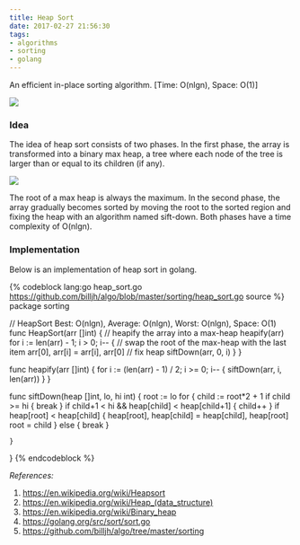```yaml
---
title: Heap Sort
date: 2017-02-27 21:56:30
tags:
- algorithms
- sorting
- golang
---
```


An efficient in-place sorting algorithm. [Time: O(nlgn), Space: O(1)]

![](https://upload.wikimedia.org/wikipedia/commons/1/1b/Sorting_heapsort_anim.gif)

<!-- more -->

### Idea

The idea of heap sort consists of two phases. In the first phase, the array is transformed into a binary max heap, a tree where each node of the tree is larger than or equal to its children (if any).

![](https://upload.wikimedia.org/wikipedia/commons/d/d2/Heap-as-array.svg)

The root of a max heap is always the maximum. In the second phase, the array gradually becomes sorted by moving the root to the sorted region and fixing the heap with an algorithm named sift-down. Both phases have a time complexity of O(nlgn).

### Implementation

Below is an implementation of heap sort in golang.

{% codeblock lang:go heap_sort.go https://github.com/billjh/algo/blob/master/sorting/heap_sort.go source %}
package sorting

// HeapSort Best: O(nlgn), Average: O(nlgn), Worst: O(nlgn), Space: O(1)
func HeapSort(arr []int) {
	// heapify the array into a max-heap
	heapify(arr)
	for i := len(arr) - 1; i > 0; i-- {
		// swap the root of the max-heap with the last item
		arr[0], arr[i] = arr[i], arr[0]
		// fix heap
		siftDown(arr, 0, i)
	}
}

func heapify(arr []int) {
	for i := (len(arr) - 1) / 2; i >= 0; i-- {
		siftDown(arr, i, len(arr))
	}
}

func siftDown(heap []int, lo, hi int) {
	root := lo
	for {
		child := root*2 + 1
		if child >= hi {
			break
		}
		if child+1 < hi && heap[child] < heap[child+1] {
			child++
		}
		if heap[root] < heap[child] {
			heap[root], heap[child] = heap[child], heap[root]
			root = child
		} else {
			break
		}

	}
}
{% endcodeblock %}

_References:_
1. https://en.wikipedia.org/wiki/Heapsort
2. <https://en.wikipedia.org/wiki/Heap_(data_structure)>
3. https://en.wikipedia.org/wiki/Binary_heap
4. https://golang.org/src/sort/sort.go
5. https://github.com/billjh/algo/tree/master/sorting
